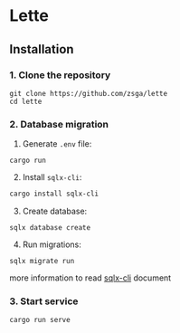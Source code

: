 # Lette

## Installation

### 1. Clone the repository

```
git clone https://github.com/zsga/lette
cd lette
```

### 2. Database migration

1. Generate `.env` file:

```
cargo run
```

2. Install `sqlx-cli`:

```sh
cargo install sqlx-cli
```

3. Create database:

```
sqlx database create
```

4. Run migrations:

```
sqlx migrate run
```

more information to read [sqlx-cli](https://github.com/launchbadge/sqlx/blob/main/sqlx-cli/README.md) document

### 3. Start service

```
cargo run serve
```
